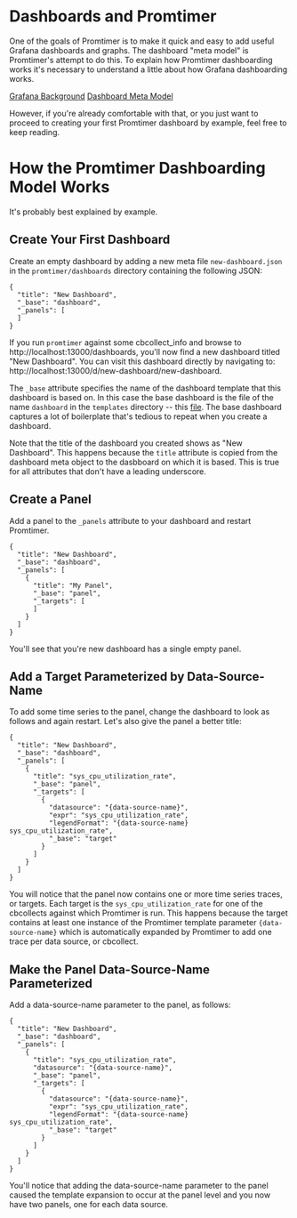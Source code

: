 # Dashboards and Promtimer

One of the goals of Promtimer is to make it quick and easy to add useful Grafana dashboards and
graphs. The dashboard "meta model" is Promtimer's attempt to do this. To explain how Promtimer
dashboarding works it's necessary to understand a little about how Grafana dashboarding works.

[Grafana Background](GrafanaBackground.md)
[Dashboard Meta Model](DashboardMetaModel.md)

However, if you're already comfortable with that, or you just want to proceed to creating your
first Promtimer dashboard by example, feel free to keep reading.

# How the Promtimer Dashboarding Model Works

It's probably best explained by example.

## Create Your First Dashboard

Create an empty dashboard by adding a new meta file `new-dashboard.json` in the
`promtimer/dashboards` directory containing the following JSON:

    {
      "title": "New Dashboard",
      "_base": "dashboard",
      "_panels": [
      ]
    }

If you run `promtimer` against some cbcollect_info and browse to http://localhost:13000/dashboards,
you'll now find a new dashboard titled "New Dashboard". You can visit this dashboard directly by
navigating to: http://localhost:13000/d/new-dashboard/new-dashboard.

The `_base` attribute specifies the name of the dashboard template that this dashboard is based on.
In this case the base dashboard is the file of the name `dashboard` in the `templates` directory
-- this [file](../templates/dashboard.json). The base dashboard captures a lot of boilerplate
that's tedious to repeat when you create a dashboard.

Note that the title of the dashboard you created shows as "New Dashboard". This happens because
the `title` attribute is copied from the dashboard meta object to the dasbboard on which it is
based. This is true for all attributes that don't have a leading underscore.

## Create a Panel

Add a panel to the `_panels` attribute to your dashboard and restart Promtimer.

    {
      "title": "New Dashboard",
      "_base": "dashboard",
      "_panels": [
        {
          "title": "My Panel",
          "_base": "panel",
          "_targets": [
          ]
        }
      ]
    }

You'll see that you're new dashboard has a single empty panel.

## Add a Target Parameterized by Data-Source-Name

To add some time series to the panel, change the dashboard to look as follows and again restart.
Let's also give the panel a better title:

    {
      "title": "New Dashboard",
      "_base": "dashboard",
      "_panels": [
        {
          "title": "sys_cpu_utilization_rate",
          "_base": "panel",
          "_targets": [
            {
              "datasource": "{data-source-name}",
              "expr": "sys_cpu_utilization_rate",
              "legendFormat": "{data-source-name} sys_cpu_utilization_rate",
              "_base": "target"
            }
          ]
        }
      ]
    }

You will notice that the panel now contains one or more time series traces, or targets. Each target
is the `sys_cpu_utilization_rate` for one of the cbcollects against which Promtimer is run. This
happens because the target contains at least one instance of the Promtimer template parameter
`{data-source-name}` which is automatically expanded by Promtimer to add one trace per data source,
or cbcollect.

## Make the Panel Data-Source-Name Parameterized

Add a data-source-name parameter to the panel, as follows:

    {
      "title": "New Dashboard",
      "_base": "dashboard",
      "_panels": [
        {
          "title": "sys_cpu_utilization_rate",
          "datasource": "{data-source-name}",
          "_base": "panel",
          "_targets": [
            {
              "datasource": "{data-source-name}",
              "expr": "sys_cpu_utilization_rate",
              "legendFormat": "{data-source-name} sys_cpu_utilization_rate",
              "_base": "target"
            }
          ]
        }
      ]
    }

You'll notice that adding the data-source-name parameter to the panel caused the template expansion
to occur at the panel level and you now have two panels, one for each data source.



